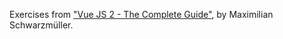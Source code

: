 Exercises from ["Vue JS 2 - The Complete Guide"](https://www.udemy.com/course/vuejs-2-the-complete-guide/), by Maximilian Schwarzmüller.